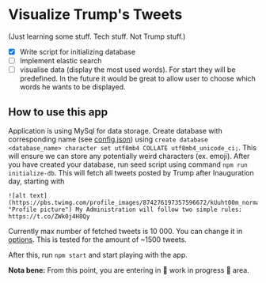 # Visualize Trump's Tweets
(Just learning some stuff. Tech stuff. Not Trump stuff.)

- [x] Write script for initializing database
- [ ] Implement elastic search
- [ ] visualise data (display the most used words). For start they will be predefined. In the future it would be great to allow user to choose
which words he wants to be displayed.

## How to use this app

Application is using MySql for data storage. Create database with corresponding name
(see [config.json](https://github.com/vukoviciv/trumpTweetsVisualisation/blob/master/config/config.json "JSON config file"))
using `create database <database_name> character set utf8mb4 COLLATE utf8mb4_unicode_ci;`. This will ensure we can store any
potentially weird characters (ex. emoji). After you have created your database, run seed script using command
`npm run initialize-db`. This will fetch all tweets posted by Trump after Inauguration day, starting with
```
![alt text](https://pbs.twimg.com/profile_images/874276197357596672/kUuht00m_normal.jpg "Profile picture") My Administration will follow two simple rules: https://t.co/ZWk0j4H8Qy
```
Currently max number of fetched tweets is 10 000. You can change it in [options](https://github.com/vukoviciv/trumpTweetsVisualisation/blob/master/lib/options.js#L2 "maxNumberOfTweets").
This is tested for the amount of ~1500 tweets.

After this, run `npm start` and start playing with the app.

 **Nota bene:** From this point, you are entering in :construction: work in progress :construction: area.
